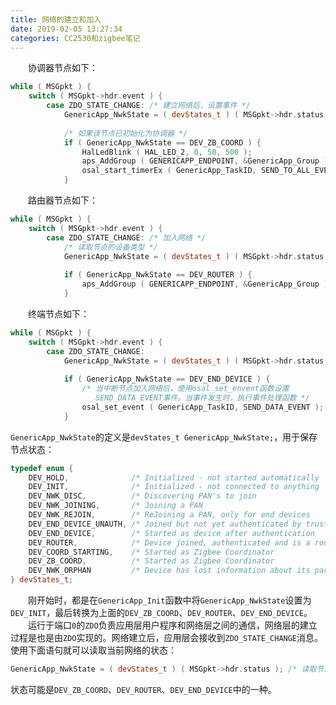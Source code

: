 ```yaml
---
title: 网络的建立和加入
date: 2019-02-05 13:27:34
categories: CC2530和zigbee笔记
---
```

&emsp;&emsp;协调器节点如下：

``` cpp
while ( MSGpkt ) {
    switch ( MSGpkt->hdr.event ) {
        case ZDO_STATE_CHANGE: /* 建立网络后，设置事件 */
            GenericApp_NwkState = ( devStates_t ) ( MSGpkt->hdr.status );
​
            /* 如果该节点已初始化为协调器 */
            if ( GenericApp_NwkState == DEV_ZB_COORD ) {
                HalLedBlink ( HAL_LED_2, 0, 50, 500 );
                aps_AddGroup ( GENERICAPP_ENDPOINT, &GenericApp_Group );
                osal_start_timerEx ( GenericApp_TaskID, SEND_TO_ALL_EVENT, 5000 );
            }
```

&emsp;&emsp;路由器节点如下：

``` cpp
while ( MSGpkt ) {
    switch ( MSGpkt->hdr.event ) {
        case ZDO_STATE_CHANGE: /* 加入网络 */
            /* 读取节点的设备类型 */
            GenericApp_NwkState = ( devStates_t ) ( MSGpkt->hdr.status );
​
            if ( GenericApp_NwkState == DEV_ROUTER ) {
                aps_AddGroup ( GENERICAPP_ENDPOINT, &GenericApp_Group );
            }
```

&emsp;&emsp;终端节点如下：

``` cpp
while ( MSGpkt ) {
    switch ( MSGpkt->hdr.event ) {
        case ZDO_STATE_CHANGE:
            GenericApp_NwkState = ( devStates_t ) ( MSGpkt->hdr.status );
​
            if ( GenericApp_NwkState == DEV_END_DEVICE ) {
                /* 当中断节点加入网络后，使用osal_set_envent函数设置
                   SEND_DATA_EVENT事件。当事件发生时，执行事件处理函数 */
                osal_set_event ( GenericApp_TaskID, SEND_DATA_EVENT );
            }
```

`GenericApp_NwkState`的定义是`devStates_t GenericApp_NwkState;`，用于保存节点状态：

``` cpp
typedef enum {
    DEV_HOLD,              /* Initialized - not started automatically          */
    DEV_INIT,              /* Initialized - not connected to anything          */
    DEV_NWK_DISC,          /* Discovering PAN's to join                        */
    DEV_NWK_JOINING,       /* Joining a PAN                                    */
    DEV_NWK_REJOIN,        /* ReJoining a PAN, only for end devices            */
    DEV_END_DEVICE_UNAUTH, /* Joined but not yet authenticated by trust center */
    DEV_END_DEVICE,        /* Started as device after authentication           */
    DEV_ROUTER,            /* Device joined, authenticated and is a router     */
    DEV_COORD_STARTING,    /* Started as Zigbee Coordinator                    */
    DEV_ZB_COORD,          /* Started as Zigbee Coordinator                    */
    DEV_NWK_ORPHAN         /* Device has lost information about its parent     */
} devStates_t;
```

&emsp;&emsp;刚开始时，都是在`GenericApp_Init`函数中将`GenericApp_NwkState`设置为`DEV_INIT`，最后转换为上面的`DEV_ZB_COORD`、`DEV_ROUTER`、`DEV_END_DEVICE`。
&emsp;&emsp;运行于端口`0`的`ZDO`负责应用层用户程序和网络层之间的通信，网络层的建立过程是也是由`ZDO`实现的。网络建立后，应用层会接收到`ZDO_STATE_CHANGE`消息。使用下面语句就可以读取当前网络的状态：

``` cpp
GenericApp_NwkState = ( devStates_t ) ( MSGpkt->hdr.status ); /* 读取节点的设备类型 */
```

状态可能是`DEV_ZB_COORD`、`DEV_ROUTER`、`DEV_END_DEVICE`中的一种。